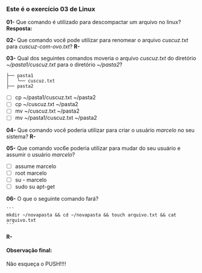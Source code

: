 ### Este é o exercício 03 de Linux

**01-** Que comando é utilizado para descompactar um arquivo no linux?
**Resposta:**

**02-** Que comando você pode utilizar para renomear o arquivo *cuscuz.txt* para *cuscuz-com-ovo.txt*?
**R-**

**03-** Qual dos seguintes comandos moveria o arquivo *cuscuz.txt* do diretório *~/pasta1/cuscuz.txt* para o diretório *~/pasta2*?

```
├── pasta1
│   └── cuscuz.txt
├── pasta2
```

- [ ] cp ~/pasta1/cuscuz.txt ~/pasta2
- [ ] cp ~/cuscuz.txt ~/pasta2
- [ ] mv ~/cuscuz.txt ~/pasta2
- [ ] mv ~/pasta1/cuscuz.txt ~/pasta2

**04-** Que comando você poderia utilizar para criar o usuário *marcelo* no seu sistema?
**R-**

**05-** Que comando voc6e poderia utilizar para mudar do seu usuário e assumir o usuário *marcelo*?

- [ ] assume marcelo
- [ ] root marcelo
- [ ] su - marcelo
- [ ] sudo su apt-get

**06-** O que o seguinte comando fará?

    ```
    mkdir ~/novapasta && cd ~/novapasta && touch arquivo.txt && cat arquivo.txt
    ```

**R-**

#### Observação final:
Não esqueça o PUSH!!!!